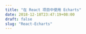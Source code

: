 ```yaml
---
title: "在 React 项目中使用 Echarts"
date: 2018-12-18T23:47:19+08:00
draft: false
slug: "React-Echarts"
---
```

